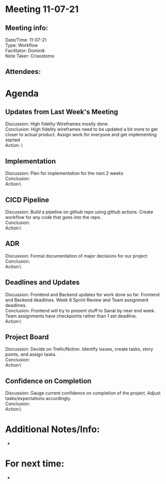 # Meeting 11-07-21
## Meeting info:
Date/Time: 11-07-21\
Type: Workflow\
Facilitator: Dominik\
Note Taker: Crisostomo

Attendees:
-

# Agenda
## Updates from Last Week's Meeting
Discussion: High fidelity Wireframes mostly done. \
Conclusion: High fidelity wireframes need to be updated a bit more to get closer to actual product. Assign work for everyone and get implementing started\
Action: \

## Implementation 
Discussion: Plan for implementation for the next 2 weeks\
Conclusion:\
Action:\

## CICD Pipeline
Discussion: Build a pipeline on github repo using github actions. Create workflow for any code that goes into the repo.\
Conclusion:\
Action:\

## ADR
Discussion: Formal documentation of major decisions for our project\
Conclusion:\
Action:\

## Deadlines and Updates
Discussion: Frontend and Backend updates for work done so far. Frontend and Backend deadlines. Week 8 Sprint Review and Team assignment deadlines.\
Conclusion: Frontend will try to present stuff to Sanat by near end week. Team assignments have checkpoints rather than 1 set deadline.\
Action:\

## Project Board
Discussion: Decide on Trello/Notion. Identify issues, create tasks, story points, and assign tasks. \
Conclusion:\
Action:\

## Confidence on Completion
Discussion: Gauge current confidence on completion of the project. Adjust tasks/expectations accordingly.\
Conclusion:\
Action:\


# Additional Notes/Info:
-

# For next time:
- 
